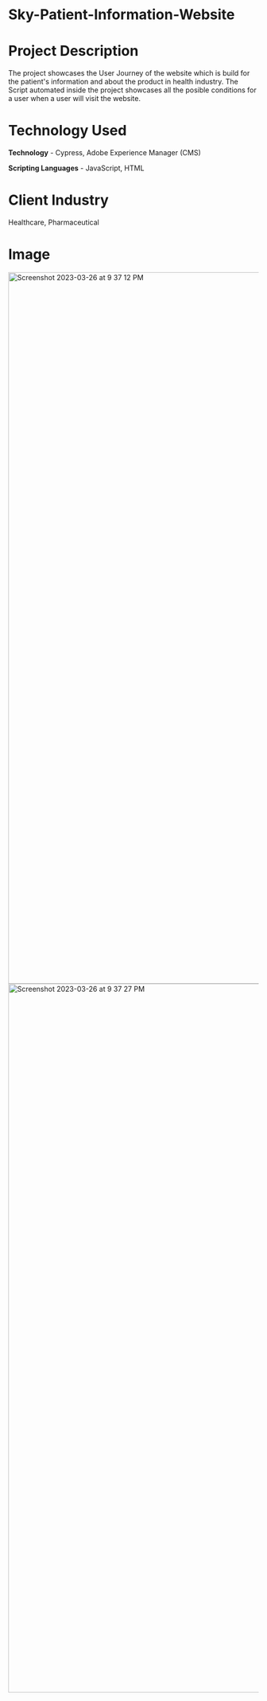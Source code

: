 # Sky-Patient-Information-Website
# Project Description
The project showcases the User Journey of the website which is build for the patient's information and about the product in health industry.
The Script automated inside the project showcases all the posible conditions for a user when a user will visit the website.
# Technology Used
**Technology** - Cypress, Adobe Experience Manager (CMS)

**Scripting Languages** - JavaScript, HTML
# Client Industry
Healthcare, Pharmaceutical 
# Image
<img width="1430" alt="Screenshot 2023-03-26 at 9 37 12 PM" src="https://user-images.githubusercontent.com/25485530/227822745-a7895b63-2e6c-4808-a198-6d347a0a9f0f.png">
<img width="1425" alt="Screenshot 2023-03-26 at 9 37 27 PM" src="https://user-images.githubusercontent.com/25485530/227822752-87f4f085-ebf0-49a5-b5b2-b83f1012c0be.png">
